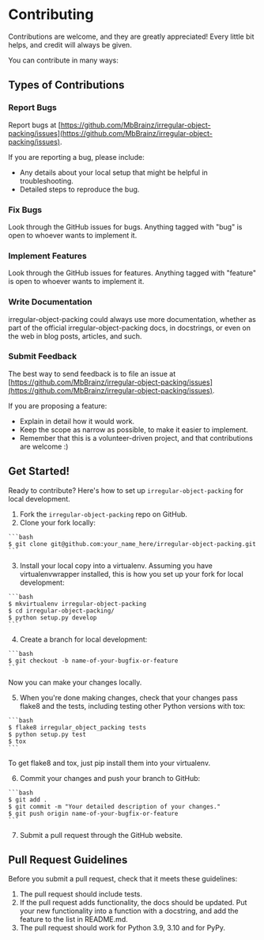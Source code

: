 # Contributing

Contributions are welcome, and they are greatly appreciated! Every little bit helps, and credit will always be given.

You can contribute in many ways:

## Types of Contributions

### Report Bugs

Report bugs at [https://github.com/MbBrainz/irregular-object-packing/issues](https://github.com/MbBrainz/irregular-object-packing/issues).

If you are reporting a bug, please include:
  
  * Any details about your local setup that might be helpful in troubleshooting.
  * Detailed steps to reproduce the bug.

### Fix Bugs

Look through the GitHub issues for bugs. Anything tagged with "bug" is open to whoever wants to implement it.

### Implement Features

Look through the GitHub issues for features. Anything tagged with "feature" is open to whoever wants to implement it.

### Write Documentation

irregular-object-packing could always use more documentation, whether as part of the official irregular-object-packing docs, in docstrings, or even on the web in blog posts, articles, and such.

### Submit Feedback

The best way to send feedback is to file an issue at [https://github.com/MbBrainz/irregular-object-packing/issues](https://github.com/MbBrainz/irregular-object-packing/issues).

If you are proposing a feature:

  * Explain in detail how it would work.
  * Keep the scope as narrow as possible, to make it easier to implement.
  * Remember that this is a volunteer-driven project, and that contributions are welcome :)

## Get Started!

Ready to contribute? Here's how to set up `irregular-object-packing` for local development.

  1. Fork the `irregular-object-packing` repo on GitHub.
  2. Clone your fork locally:

    ```bash
    $ git clone git@github.com:your_name_here/irregular-object-packing.git
    ```

  3. Install your local copy into a virtualenv. Assuming you have virtualenvwrapper installed, this is how you set up your fork for local development:

    ```bash
    $ mkvirtualenv irregular-object-packing
    $ cd irregular-object-packing/
    $ python setup.py develop
    ```

  4. Create a branch for local development:

    ```bash
    $ git checkout -b name-of-your-bugfix-or-feature
    ```

   Now you can make your changes locally.

  5. When you're done making changes, check that your changes pass flake8 and the tests, including testing other Python versions with tox:

    ```bash
    $ flake8 irregular_object_packing tests
    $ python setup.py test
    $ tox
    ```

   To get flake8 and tox, just pip install them into your virtualenv.

   6. Commit your changes and push your branch to GitHub:

    ```bash
    $ git add .
    $ git commit -m "Your detailed description of your changes."
    $ git push origin name-of-your-bugfix-or-feature
    ```

   7. Submit a pull request through the GitHub website.

## Pull Request Guidelines

Before you submit a pull request, check that it meets these guidelines:

1. The pull request should include tests.
2. If the pull request adds functionality, the docs should be updated. Put your new functionality into a function with a docstring, and add the feature to the list in README.md.
3. The pull request should work for Python 3.9, 3.10 and for PyPy.

